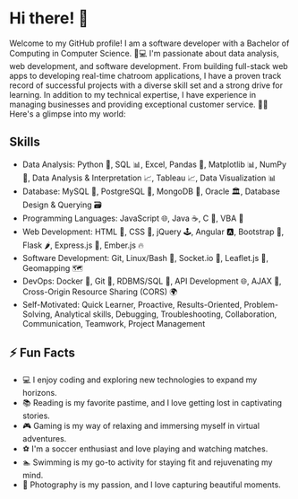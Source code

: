 <!--
**xlivia/xlivia** is a ✨ _special_ ✨ repository because its `README.md` (this file) appears on your GitHub profile.

Here are some ideas to get you started:
- 🔭 I’m currently working on ...
- 🌱 I’m currently learning ...
- 👯 I’m looking to collaborate on ...
- 🤔 I’m looking for help with ...
- 💬 Ask me about ...
- 📫 How to reach me: ...
- 😄 Pronouns: ...
- ⚡ Fun fact: ...

Welcome to my GitHub profile! I am a software developer with a Bachelor of Computing in Computer Science. 🌟💻 I'm passionate about data analysis, web development, and software development. From building full-stack web apps to developing real-time chatroom applications, I have a proven track record of successful projects. With a diverse skill set and a strong drive for learning, I strive to create meaningful projects and contribute to the open-source community. Feel free to explore my repositories and reach out for collaboration opportunities. In addition to my technical expertise, I have experience in managing businesses and providing exceptional customer service. 🚀🔧 Here's a glimpse into my world:

- 🔭 I’m currently working on ... Jarvis Consulting Developer Stream Projects
- 🌱 I’m currently learning ... Software Development
- ⚡ Fun fact: In my freetime I enjoy coding, reading, gaming, soccer, swimming

## 💻 Technologies I Love
- Programming Languages: Python 🐍, JavaScript 🌐, Java ☕, C 📜, VBA 📝,
- Web Development: HTML 📄, CSS 🎨, jQuery 🕹️, Angular 🅰️, Bootstrap 🎩, Flask 🌶️, Express.js 🚂, Ember.js 🔥
- Database: SQL 📊, MySQL 🐬, PostgreSQL 🐘, MongoDB 🍃, Oracle 🏛️, Database Design & Querying 🗃️
- Data Analysis: NumPy 🧮, Pandas 🐼, Matplotlib 📊, Data Analysis & Interpretation 📈, Tableau 📈, Data Visualization 📊
- DevOps: Docker 🐳, Git 🌿, RDBMS/SQL 🔢, API Development 🌐, AJAX 🔄, Cross-Origin Resource Sharing (CORS) 🌍
- Other: Linux/Bash 🐧, Socket.io 🔌, Leaflet.js 🍃, Geomapping 🗺️

## ⚡ Fun Facts
- 💻 I enjoy coding and exploring new technologies to expand my horizons.
- 📚 Reading is my favorite pastime, and I love getting lost in captivating stories.
- 🎮 Gaming is my way of relaxing and immersing myself in virtual adventures.
- ⚽ I'm a soccer enthusiast and love playing and watching matches.
- 🏊 Swimming is my go-to activity for staying fit and rejuvenating my mind.
- 📸 Photography is my passion, and I love capturing beautiful moments.

Data Analyst | Web Developer | Swimming Instructor | Software Developer

## Skills
- Data Analysis: Python 🐍, SQL 📊, Excel, Pandas 🐼, Matplotlib 📊, NumPy 🧮, Data Analysis & Interpretation 📈, Tableau 📈, Data Visualization 📊
- Database: MySQL 🐬, PostgreSQL 🐘, MongoDB 🍃, Oracle 🏛️, Database Design & Querying 🗃️
- Programming Languages: JavaScript 🌐, Java ☕, C 📜, VBA 📝
- Web Development: HTML 📄, CSS 🎨, jQuery 🕹️, Angular 🅰️, Bootstrap 🎩, Flask 🌶️, Express.js 🚂, Ember.js 🔥
- Software Development: Git, Linux/Bash 🐧, Socket.io 🔌, Leaflet.js 🍃, Geomapping 🗺️
- DevOps: Docker 🐳, Git 🌿, RDBMS/SQL 🔢, API Development 🌐, AJAX 🔄, Cross-Origin Resource Sharing (CORS) 🌍
- Problem-Solving: Analytical skills, Debugging, Troubleshooting
- Collaboration: Communication, Teamwork, Project Management
- Self-Motivated: Quick Learner, Proactive, Results-Oriented

## Projects
- **Middleware CRUD MongoDB Database Web App:** Built a full-stack web app using MongoDB, HTML, CSS, JavaScript, and Express.js to create, list, and delete items from a database. Utilized AJAX and jQuery for efficient data processing and implemented a user-friendly interface with responsive design using Bootstrap and CSS.
- **IP Geolocation Web App:** Developed an IP geolocation web app using HTML, CSS, JavaScript, Bootstrap, OpenStreetMap, Leaflet, and ipFind API, showcasing proficiency in front-end web development, APIs integration, and data visualization.
- **Real-Time Chatroom Web App:** Developed a real-time chatroom web app using HTML, CSS, JavaScript, and Socket.io, featuring a simple interface with a login prompt and Socket.io integration for efficient messaging.

-->

# Hi there! 👋

Welcome to my GitHub profile! I am a software developer with a Bachelor of Computing in Computer Science. 🌟💻 I'm passionate about data analysis, web development, and software development. From building full-stack web apps to developing real-time chatroom applications, I have a proven track record of successful projects with a diverse skill set and a strong drive for learning. In addition to my technical expertise, I have experience in managing businesses and providing exceptional customer service. 🚀🔧 Here's a glimpse into my world:

## Skills
- Data Analysis: Python 🐍, SQL 📊, Excel, Pandas 🐼, Matplotlib 📊, NumPy 🧮, Data Analysis & Interpretation 📈, Tableau 📈, Data Visualization 📊
- Database: MySQL 🐬, PostgreSQL 🐘, MongoDB 🍃, Oracle 🏛️, Database Design & Querying 🗃️
- Programming Languages: JavaScript 🌐, Java ☕, C 📜, VBA 📝
- Web Development: HTML 📄, CSS 🎨, jQuery 🕹️, Angular 🅰️, Bootstrap 🎩, Flask 🌶️, Express.js 🚂, Ember.js 🔥
- Software Development: Git, Linux/Bash 🐧, Socket.io 🔌, Leaflet.js 🍃, Geomapping 🗺️
- DevOps: Docker 🐳, Git 🌿, RDBMS/SQL 🔢, API Development 🌐, AJAX 🔄, Cross-Origin Resource Sharing (CORS) 🌍
- Self-Motivated: Quick Learner, Proactive, Results-Oriented, Problem-Solving, Analytical skills, Debugging, Troubleshooting, Collaboration, Communication, Teamwork, Project Management

## ⚡ Fun Facts
- 💻 I enjoy coding and exploring new technologies to expand my horizons.
- 📚 Reading is my favorite pastime, and I love getting lost in captivating stories.
- 🎮 Gaming is my way of relaxing and immersing myself in virtual adventures.
- ⚽ I'm a soccer enthusiast and love playing and watching matches.
- 🏊 Swimming is my go-to activity for staying fit and rejuvenating my mind.
- 📸 Photography is my passion, and I love capturing beautiful moments.
